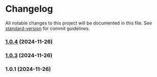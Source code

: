 # Changelog

All notable changes to this project will be documented in this file. See [standard-version](https://github.com/conventional-changelog/standard-version) for commit guidelines.

### [1.0.4](https://github.com/rayanepimentel/projeto-ci-cd/compare/v1.0.3...v1.0.4) (2024-11-26)

### [1.0.3](https://github.com/rayanepimentel/projeto-ci-cd/compare/v1.0.1...v1.0.3) (2024-11-26)

### 1.0.1 (2024-11-26)
